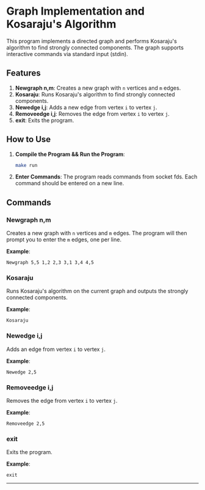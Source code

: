 # Graph Implementation and Kosaraju's Algorithm

This program implements a directed graph and performs Kosaraju's algorithm to find strongly connected components. The graph supports interactive commands via standard input (stdin).

## Features

1. **Newgraph n,m**: Creates a new graph with `n` vertices and `m` edges.
2. **Kosaraju**: Runs Kosaraju's algorithm to find strongly connected components.
3. **Newedge i,j**: Adds a new edge from vertex `i` to vertex `j`.
4. **Removeedge i,j**: Removes the edge from vertex `i` to vertex `j`.
5. **exit**: Exits the program.

## How to Use

1. **Compile the Program && Run the Program**:
   ```sh
   make run
   ```

2. **Enter Commands**: The program reads commands from socket fds. Each command should be entered on a new line.

## Commands

### Newgraph n,m

Creates a new graph with `n` vertices and `m` edges. The program will then prompt you to enter the `m` edges, one per line.

**Example**:
```
Newgraph 5,5 1,2 2,3 3,1 3,4 4,5
```

### Kosaraju

Runs Kosaraju's algorithm on the current graph and outputs the strongly connected components.

**Example**:
```
Kosaraju
```

### Newedge i,j

Adds an edge from vertex `i` to vertex `j`.

**Example**:
```
Newedge 2,5
```

### Removeedge i,j

Removes the edge from vertex `i` to vertex `j`.

**Example**:
```
Removeedge 2,5
```

### exit

Exits the program.

**Example**:
```
exit
```

---